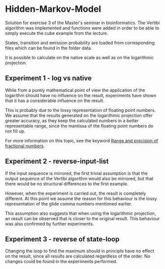 #  Hidden-Markov-Model

Solution for exercise 3 of the Master's seminar in bioinformatics. The Vertibi algorithm was implemented and functions were added in order to be able to simply execute the cube example from the lecture.

States, transition and emission probability are loaded from corresponding files which can be found in the folder data.

It is possible to calculate on the native scale as well as on the logarithmic projection.

## Experiment 1 - log vs native

While from a purely mathematical point of view the application of the logarithm should have no influence on the result, experiments have shown that it has a considerable influence on the result.

This is probably due to the lossy representation of floating point numbers. We assume that the results generated on the logarithmic projection offer greater accuracy, as they keep the calculated numbers in a better representable range, since the mantissa of the floating point numbers do not fill up.

For more information on this topic, see the keyword [Range and precision of fractional numbers](https://isaaccomputerscience.org/concepts/data_numbases_range_precision).

## Experiment 2 - reverse-input-list

If the input sequence is mirrored, the first trivial assumption is that the output sequence of the Vertibi algorithm would also be mirrored, but that there would be no structural differences to the first example.

However, when the experiment is carried out, the result is completely different. At this point we assume the reason for this behaviour is the lossy representation of the glide comma numbers mentioned earlier.

This assumption also suggests that when using the logarithmic projection, an result can be observed that is closer to the original result. This behaviour was also confirmed by further experiments.

## Experiment 3 - reverse of state-loop

Changing the loop to find the maximum should in principle have no effect on the result, since all results are calculated regardless of the order. No changes could be found in the experiments performed.